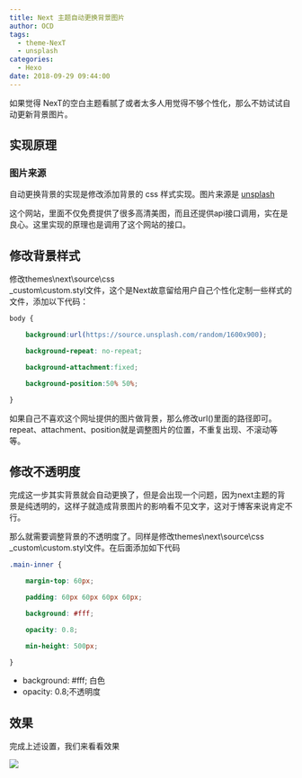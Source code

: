 ```yaml
---
title: Next 主题自动更换背景图片
author: OCD
tags:
  - theme-NexT
  - unsplash
categories:
  - Hexo
date: 2018-09-29 09:44:00
---
```

如果觉得 NexT的空白主题看腻了或者太多人用觉得不够个性化，那么不妨试试自动更新背景图片。

<!-- more -->

## 实现原理

### 图片来源

自动更换背景的实现是修改添加背景的 css 样式实现。图片来源是 [unsplash](https://source.unsplash.com/)

这个网站，里面不仅免费提供了很多高清美图，而且还提供api接口调用，实在是良心。这里实现的原理也是调用了这个网站的接口。

## 修改背景样式

修改themes\next\source\css\
_custom\custom.styl文件，这个是Next故意留给用户自己个性化定制一些样式的文件，添加以下代码：

``` CSS
body {

    background:url(https://source.unsplash.com/random/1600x900);

    background-repeat: no-repeat;

    background-attachment:fixed;

    background-position:50% 50%;

}
```

如果自己不喜欢这个网址提供的图片做背景，那么修改url()里面的路径即可。repeat、attachment、position就是调整图片的位置，不重复出现、不滚动等等。

## 修改不透明度

完成这一步其实背景就会自动更换了，但是会出现一个问题，因为next主题的背景是纯透明的，这样子就造成背景图片的影响看不见文字，这对于博客来说肯定不行。

那么就需要调整背景的不透明度了。同样是修改themes\next\source\css _custom\custom.styl文件。在后面添加如下代码

``` CSS
.main-inner { 

    margin-top: 60px;

    padding: 60px 60px 60px 60px;

    background: #fff;

	opacity: 0.8;

    min-height: 500px;

}
```

* background: #fff; 白色
* opacity: 0.8;不透明度

## 效果

完成上述设置，我们来看看效果

![](https://ws3.sinaimg.cn/large/006tNc79gy1fvq67w13yqj31kw0x2u0z.jpg)